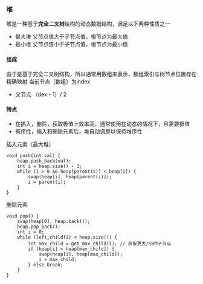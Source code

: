 ### 堆
堆是一种基于**完全二叉树**结构的动态数据结构，满足以下两种性质之一
+ 最大堆 父节点值大于子节点值，根节点为最大值
+ 最小堆 父节点值小于子节点值，根节点为最小值

#### 组成
由于是基于完全二叉树结构，所以通常用数组来表示，数组索引与树节点位置存在精确映射
当前节点（数组）为index
+ 父节点  （dex - 1）/ 2

#### 特点
+ 在插入，删除，获取极值上效率高，通常使用在动态的情况下，且需要极值
+ 有序性，插入和删除元素后，堆自动调整以保持堆序性


插入元素（最大堆）

    void push(int val) {
        heap.push_back(val);
        int i = heap.size() - 1;
        while (i > 0 && heap[parent(i)] < heap[i]) {
            swap(heap[i], heap[parent(i)]);
            i = parent(i);
        }
    }

删除元素

    void pop() {
        swap(heap[0], heap.back());
        heap.pop_back();
        int i = 0;
        while (left_child(i) < heap.size()) {
            int max_child = get_max_child(i); // 获取更大/小的子节点
            if (heap[i] < heap[max_child]) {
                swap(heap[i], heap[max_child]);
                i = max_child;
            } else break;
        }
    }